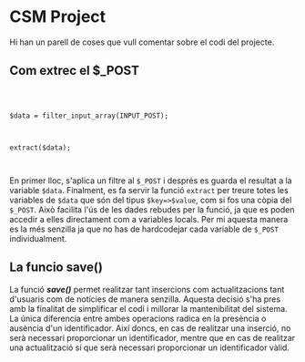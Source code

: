 
# CSM Project

  

Hi han un parell de coses que vull comentar sobre el codi del projecte.

  

## Com extrec el $\_POST

  

```

  

$data = filter_input_array(INPUT_POST);

  

extract($data);

  

```

  

En primer lloc, s'aplica un filtre al `$_POST` i després es guarda el resultat a la variable `$data`. Finalment, es fa servir la funció `extract` per treure totes les variables de `$data` que són del tipus `$key=>$value`, com si fos una còpia del `$_POST`. Això facilita l'ús de les dades rebudes per la funció, ja que es poden accedir a elles directament com a variables locals. Per mi aquesta manera es la més senzilla ja que no has de hardcodejar cada variable de `$_POST` individualment.

  

## La funcio save()

  
La funció ***save()*** permet realitzar tant insercions com actualitzacions tant d'usuaris com de notícies de manera senzilla. Aquesta decisió s'ha pres amb la finalitat de simplificar el codi i millorar la mantenibilitat del sistema. La única diferencia entre ambes operacions radica en la presència o ausència d'un identificador. Així doncs, en cas de realitzar una inserció, no serà necessari proporcionar un identificador, mentre que en cas de realitzar una actualització sí que serà necessari proporcionar un identificador vàlid.
